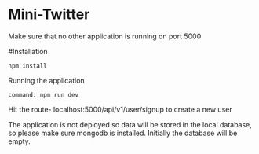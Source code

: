 # Mini-Twitter

Make sure that no other application is running on port 5000

#Installation
```npm
npm install
```

Running the application
```npm
command: npm run dev
```
Hit the route- localhost:5000/api/v1/user/signup to create a new user

The application is not deployed so data will be stored in the local database, so please make sure mongodb is installed. Initially the database will be empty.
